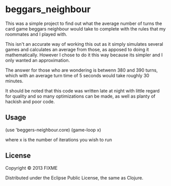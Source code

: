 # beggars_neighbour

This was a simple project to find out what the average number of turns the card game
beggars neighbour would take to complete with the rules that my roommates and I 
played with.

This isn't an accurate way of working this out as it simply simulates several games 
and calculates an average from those, as apposed to doing it mathematically.
However I chose to do it this way because its simpler and I only wanted an 
approximation.

The answer for those who are wondering is betwenn 380 and 390 turns, which with an 
average turn time of 5 seconds would take roughly 30 minutes.

It should be noted that this code was written late at night with little regard for 
quality and so many optimizations can be made, as well as planty of hackish and 
poor code.

## Usage

(use 'beggers-neighbour.core)
(game-loop x)

where x is the number of iterations you wish to run

## License

Copyright © 2013 FIXME

Distributed under the Eclipse Public License, the same as Clojure.
